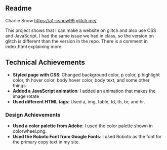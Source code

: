 Readme
---

Charlie Snow
https://a1-csnow99.glitch.me/

This project shows that I can make a website on glitch and also use CSS and JavaScript.
I had the same issue we had in class, so the version on glitch is different than the version in the repo. There is a comment in index.html explaining more.

## Technical Achievements
- **Styled page with CSS**: Changed background color, p color, p highlight color, th hover color, body hover color, body text, and some other things.
- **Added a JavaScript animation**: I added an animation that makes the image rotate
- **Used different HTML tags**: Used a, img, table, td, th, br, and hr.

### Design Achievements
- **Used a color palette from Adobe**: I used the color palette shown in colorwheel.png.
- **Used the Roboto Font from Google Fonts**: I used Roboto as the font for the primary copy text in my site.
